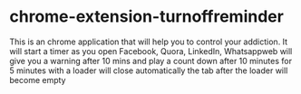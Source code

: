 # chrome-extension-turnoffreminder
This is an chrome application that will help you to control your addiction. It will start a timer as you open Facebook, Quora, LinkedIn, Whatsappweb will give you a warning after 10 mins and play a count down after 10 minutes for 5 minutes with a loader will close automatically the tab after the loader will become empty

